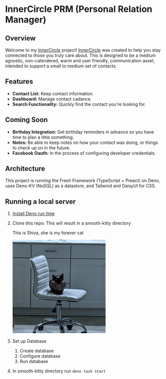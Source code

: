 # InnerCircle PRM (Personal Relation Manager)

## Overview
Welcome to my [InnerCircle](http://innercircleprm.com) project! [InnerCircle](http://innercircleprm.com) was created to help you stay connected to those you truly care about. This is designed to be a medium agnostic, non-calendered, warm and user friendly, communication asset, intended to support a small to medium set of contacts. 

## Features

- **Contact List:** Keep contact information.
- **Dashboard:** Manage contact cadance.
- **Search Functionality:** Quickly find the contact you're looking for.

## Coming Soon
- **Birthday Integration:** Get birthday reminders in advance so you have time to plan a little something.
- **Notes:** Be able to keep notes on how your contact was doing, or things to check up on in the future.
- **Facebook Oauth:** In the process of configuring developer credentials.

## Architecture
This project is running the Fresh Framework (TypeScript + Preact) on Deno, uses Deno-KV (NoSQL) as a datastore, and Tailwind and DaisyUI for CSS.

## Running a local server
1. [Install Deno run time](https://docs.deno.com/runtime/manual/getting_started/installation)
1. Clone this repo: This will result in a smooth-kitty directory
   
   This is Shiva, she is my forever cat

   ![Alt text](/static/images/myCat.jpg)
1. Set up Database
   1. Create database
   1. Configure database
   1. Run database
1. In smooth-kitty directory run `deno task start`